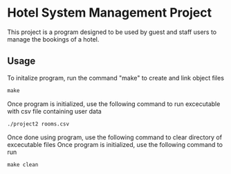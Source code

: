 # Hotel System Management Project

This project is a program designed to be used by guest and staff users to 
manage the bookings of a hotel.


## Usage

To initalize program, run the command "make" to create and link object files

```makefile
make
```

Once program is initialized, use the following command to run excecutable with csv file containing user data
```makefile
./project2 rooms.csv
```

Once done using program, use the following command to clear directory of excecutable files
Once program is initialized, use the following command to run
```makefile
make clean
```